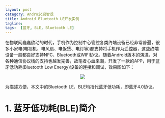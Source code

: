 ```yaml
---
layout: post
category: Android启智观
title: Android Bluetooth LE开发实例
tagline:
tags:  [蓝牙, BLE, Bluetooth LE]
---
```


在物联网蠢蠢欲动的时代，手机作为控制中心管控各类终端设备已经非常普遍，很多小家电(电视机、电风扇、电饭煲、电灯等)都支持将手机作为遥控器，这些终端设备一般都良好支持NFC、Bluetooth或WIFI协议。随着Android版本的演进，对各种通信协议栈的支持也越发完善，故笔者心血来潮，开发了一款的APP，用于蓝牙低功耗(Bluetooth Low Energy)设备的连接和调试，效果图如下：

<div align="center"><img src="/assets/images/context/1-bluetoothle-connector-app.png" /></div>

为描述方便，本文中的Bluetooth LE，BLE均指代蓝牙低功耗，即蓝牙4.0协议。

# 1. 蓝牙低功耗(BLE)简介

